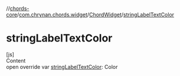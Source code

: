 //[chords-core](../../../index.md)/[com.chrynan.chords.widget](../index.md)/[ChordWidget](index.md)/[stringLabelTextColor](string-label-text-color.md)



# stringLabelTextColor  
[js]  
Content  
open override var [stringLabelTextColor](string-label-text-color.md): Color  



